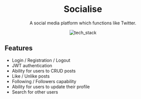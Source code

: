 <div align="center">
<h1>Socialise</h1>
<p>A social media platform which functions like Twitter.</p>

![tech_stack](https://user-images.githubusercontent.com/59027997/117015717-e6889400-ace9-11eb-8549-f5b60ee4a976.png)

</div>

<div>
<h2>Features</h2>
<ul>
  <li>Login / Registration / Logout</li>
  <li>JWT authentication</li>
  <li>Ability for users to CRUD posts</li>
  <li>Like / Unlike posts</li>
  <li>Following / Followers capability </li>
  <li>Ability for users to update their profile</li>
  <li>Search for other users</li>
</ul>
</div>
